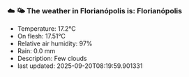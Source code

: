 ### ☁️ 🌤️  The weather in Florianópolis is: Florianópolis

- Temperature: 17.2°C
- On flesh: 17.51°C
- Relative air humidity: 97%
- Rain: 0.0 mm
- Description: Few clouds
- last updated: 2025-09-20T08:19:59.901331

